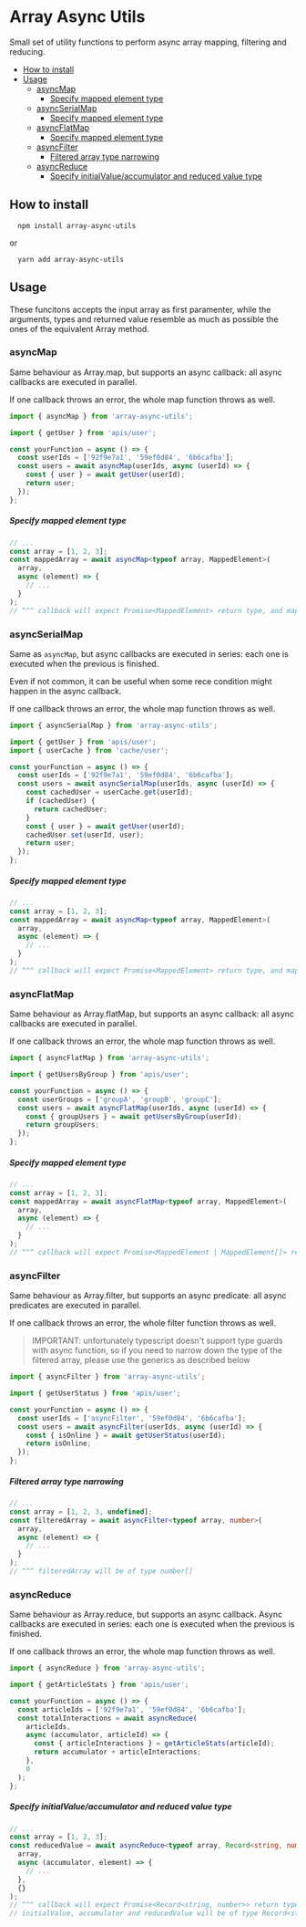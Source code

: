 <h1>Array Async Utils</h1>

Small set of utility functions to perform async array mapping, filtering and reducing.

- [How to install](#how-to-install)
- [Usage](#usage)
  - [asyncMap](#asyncmap)
    - [Specify mapped element type](#specify-mapped-element-type)
  - [asyncSerialMap](#asyncserialmap)
    - [Specify mapped element type](#specify-mapped-element-type-1)
  - [asyncFlatMap](#asyncflatmap)
    - [Specify mapped element type](#specify-mapped-element-type-2)
  - [asyncFilter](#asyncfilter)
    - [Filtered array type narrowing](#filtered-array-type-narrowing)
  - [asyncReduce](#asyncreduce)
    - [Specify initialValue/accumulator and reduced value type](#specify-initialvalueaccumulator-and-reduced-value-type)

## How to install

```
  npm install array-async-utils
```

or

```
  yarn add array-async-utils
```

## Usage

These funcitons accepts the input array as first paramenter, while the arguments, types and returned value resemble as much as possible the ones of the equivalent Array method.

### asyncMap

Same behaviour as Array.map, but supports an async callback: all async callbacks are executed in parallel.

If one callback throws an error, the whole map function throws as well.

```ts
import { asyncMap } from 'array-async-utils';

import { getUser } from 'apis/user';

const yourFunction = async () => {
  const userIds = ['92f9e7a1', '59ef0d84', '6b6cafba'];
  const users = await asyncMap(userIds, async (userId) => {
    const { user } = await getUser(userId);
    return user;
  });
};
```

##### Specify mapped element type

```ts
// ...
const array = [1, 2, 3];
const mappedArray = await asyncMap<typeof array, MappedElement>(
  array,
  async (element) => {
    // ...
  }
);
// ^^^ callback will expect Promise<MappedElement> return type, and mappedArray will be of type MappedElement[]
```

### asyncSerialMap

Same as `asyncMap`, but async callbacks are executed in series: each one is executed when the previous is finished.

Even if not common, it can be useful when some rece condition might happen in the async callback.

If one callback throws an error, the whole map function throws as well.

```ts
import { asyncSerialMap } from 'array-async-utils';

import { getUser } from 'apis/user';
import { userCache } from 'cache/user';

const yourFunction = async () => {
  const userIds = ['92f9e7a1', '59ef0d84', '6b6cafba'];
  const users = await asyncSerialMap(userIds, async (userId) => {
    const cachedUser = userCache.get(userId);
    if (cachedUser) {
      return cachedUser;
    }
    const { user } = await getUser(userId);
    cachedUser.set(userId, user);
    return user;
  });
};
```

##### Specify mapped element type

```ts
// ...
const array = [1, 2, 3];
const mappedArray = await asyncMap<typeof array, MappedElement>(
  array,
  async (element) => {
    // ...
  }
);
// ^^^ callback will expect Promise<MappedElement> return type, and mappedArray will be of type MappedElement[]
```

### asyncFlatMap

Same behaviour as Array.flatMap, but supports an async callback: all async callbacks are executed in parallel.

If one callback throws an error, the whole map function throws as well.

```ts
import { asyncFlatMap } from 'array-async-utils';

import { getUsersByGroup } from 'apis/user';

const yourFunction = async () => {
  const userGroups = ['groupA', 'groupB', 'groupC'];
  const users = await asyncFlatMap(userIds, async (userId) => {
    const { groupUsers } = await getUsersByGroup(userId);
    return groupUsers;
  });
};
```

##### Specify mapped element type

```ts
// ...
const array = [1, 2, 3];
const mappedArray = await asyncFlatMap<typeof array, MappedElement>(
  array,
  async (element) => {
    // ...
  }
);
// ^^^ callback will expect Promise<MappedElement | MappedElement[]> return type, and mappedArray will be of type MappedElement[]
```

### asyncFilter

Same behaviour as Array.filter, but supports an async predicate: all async predicates are executed in parallel.

If one callback throws an error, the whole filter function throws as well.

> IMPORTANT: unfortunately typescript doesn't support type guards with async function, so if you need to narrow down the type of the filtered array, please use the generics as described below

```ts
import { asyncFilter } from 'array-async-utils';

import { getUserStatus } from 'apis/user';

const yourFunction = async () => {
  const userIds = ['asyncFilter', '59ef0d84', '6b6cafba'];
  const users = await asyncFilter(userIds, async (userId) => {
    const { isOnline } = await getUserStatus(userId);
    return isOnline;
  });
};
```

##### Filtered array type narrowing

```ts
// ...
const array = [1, 2, 3, undefined];
const filteredArray = await asyncFilter<typeof array, number>(
  array,
  async (element) => {
    // ...
  }
);
// ^^^ filteredArray will be of type number[]
```

### asyncReduce

Same behaviour as Array.reduce, but supports an async callback. Async callbacks are executed in series: each one is executed when the previous is finished.

If one callback throws an error, the whole map function throws as well.

```ts
import { asyncReduce } from 'array-async-utils';

import { getArticleStats } from 'apis/user';

const yourFunction = async () => {
  const articleIds = ['92f9e7a1', '59ef0d84', '6b6cafba'];
  const totalInteractions = await asyncReduce(
    articleIds,
    async (accumulator, articleId) => {
      const { articleInteractions } = getArticleStats(articleId);
      return accumulator + articleInteractions;
    },
    0
  );
};
```

##### Specify initialValue/accumulator and reduced value type

```ts
// ...
const array = [1, 2, 3];
const reducedValue = await asyncReduce<typeof array, Record<string, number>>(
  array,
  async (accumulator, element) => {
    // ...
  },
  {}
);
// ^^^ callback will expect Promise<Record<string, number>> return type;
// initialValue, accumulator and reducedValue will be of type Record<string, number>.
```
